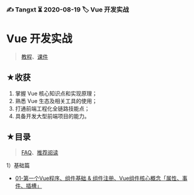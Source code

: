 ### ✍️ Tangxt ⏳ 2020-08-19 🏷️ Vue 开发实战

# Vue 开发实战

> [教程](https://time.geekbang.org/course/intro/100024601)、[课件](https://github.com/ppambler/geektime-vue-1)

## ★收获

1. 掌握 Vue 核心知识点和实现原理；
2. 熟悉 Vue 生态及相关工具的使用；
3. 打通前端工程化全链路技能点；
4. 具备开发大型前端项目的能力。

## ★目录

> [FAQ](./faq.md)、[推荐阅读](./article.md)

1）基础篇

- [01-第一个Vue程序、组件基础 & 组件注册、Vue组件核心概念「属性、事件、插槽」](./01.md)
